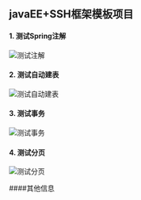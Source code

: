 ## javaEE+SSH框架模板项目

#### 1. 测试Spring注解

![测试注解](https://github.com/lawlite19/JavaEE-SSH-Template/blob/master/WebRoot/github_images/test_Action_Annotation.gif)
#### 2. 测试自动建表
![测试自动建表](https://github.com/lawlite19/JavaEE-SSH-Template/blob/master/WebRoot/github_images/test_autoMakeTable.gif)

#### 3. 测试事务
![测试事务](https://github.com/lawlite19/JavaEE-SSH-Template/blob/master/WebRoot/github_images/test_transaction.gif)

#### 4. 测试分页
![测试分页](https://github.com/lawlite19/JavaEE-SSH-Template/blob/master/WebRoot/github_images/test_jsp_pageBean.gif)


####其他信息
